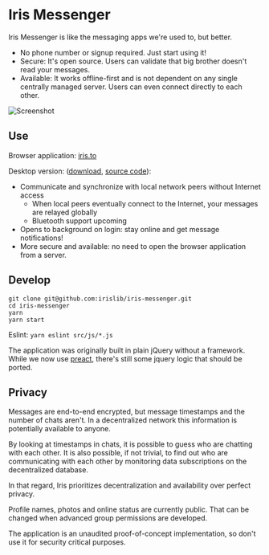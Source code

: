 # Iris Messenger
Iris Messenger is like the messaging apps we're used to, but better.
* No phone number or signup required. Just start using it!
* Secure: It's open source. Users can validate that big brother doesn't read your messages.
* Available: It works offline-first and is not dependent on any single centrally managed server. Users can even connect directly to each other.

![Screenshot](screenshot.png)

## Use
Browser application: [iris.to](https://iris.to)

Desktop version: ([download](https://github.com/irislib/iris-electron/releases), [source code](https://github.com/irislib/iris-electron)):
* Communicate and synchronize with local network peers without Internet access
  * When local peers eventually connect to the Internet, your messages are relayed globally
  * Bluetooth support upcoming
* Opens to background on login: stay online and get message notifications!
* More secure and available: no need to open the browser application from a server.

## Develop
```
git clone git@github.com:irislib/iris-messenger.git
cd iris-messenger
yarn
yarn start
```

Eslint: `yarn eslint src/js/*.js`

The application was originally built in plain jQuery without a framework. While we now use [preact](https://preactjs.com/), there's still some jquery logic that should be ported.

## Privacy
Messages are end-to-end encrypted, but message timestamps and the number of chats aren't. In a decentralized network this information is potentially available to anyone.

By looking at timestamps in chats, it is possible to guess who are chatting with each other. It is also possible, if not trivial, to find out who are communicating with each other by monitoring data subscriptions on the decentralized database.

In that regard, Iris prioritizes decentralization and availability over perfect privacy.

Profile names, photos and online status are currently public. That can be changed when advanced group permissions are developed.

The application is an unaudited proof-of-concept implementation, so don't use it for security critical purposes.
